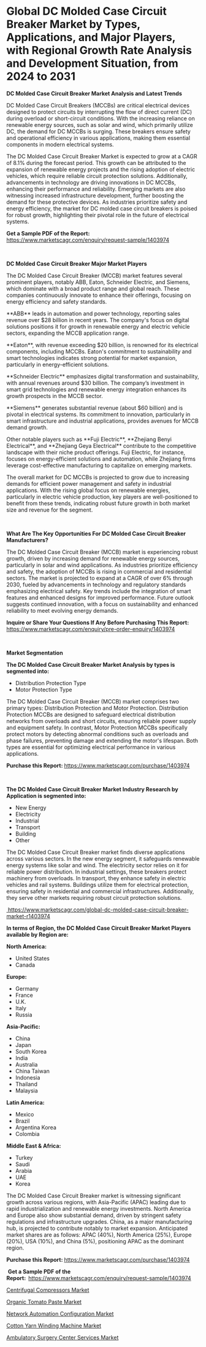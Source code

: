 <p><h1>Global DC Molded Case Circuit Breaker Market by Types, Applications, and Major Players, with Regional Growth Rate Analysis and Development Situation, from 2024 to 2031</h1></p><p><strong>DC Molded Case Circuit Breaker Market Analysis and Latest Trends</strong></p>
<p><p>DC Molded Case Circuit Breakers (MCCBs) are critical electrical devices designed to protect circuits by interrupting the flow of direct current (DC) during overload or short-circuit conditions. With the increasing reliance on renewable energy sources, such as solar and wind, which primarily utilize DC, the demand for DC MCCBs is surging. These breakers ensure safety and operational efficiency in various applications, making them essential components in modern electrical systems.</p><p>The DC Molded Case Circuit Breaker Market is expected to grow at a CAGR of 8.1% during the forecast period. This growth can be attributed to the expansion of renewable energy projects and the rising adoption of electric vehicles, which require reliable circuit protection solutions. Additionally, advancements in technology are driving innovations in DC MCCBs, enhancing their performance and reliability. Emerging markets are also witnessing increased infrastructure development, further boosting the demand for these protective devices. As industries prioritize safety and energy efficiency, the market for DC molded case circuit breakers is poised for robust growth, highlighting their pivotal role in the future of electrical systems.</p></p>
<p><strong>Get a Sample PDF of the Report:&nbsp;</strong> <a href="https://www.marketscagr.com/enquiry/request-sample/1403974?utm_campaign=1349&utm_medium=2&utm_source=Github&utm_content=ia&utm_term=23102024&utm_id=dc-molded-case-circuit-breaker">https://www.marketscagr.com/enquiry/request-sample/1403974</a></p>
<p>&nbsp;</p>
<p><strong>DC Molded Case Circuit Breaker Major Market Players</strong></p>
<p><p>The DC Molded Case Circuit Breaker (MCCB) market features several prominent players, notably ABB, Eaton, Schneider Electric, and Siemens, which dominate with a broad product range and global reach. These companies continuously innovate to enhance their offerings, focusing on energy efficiency and safety standards.</p><p>**ABB** leads in automation and power technology, reporting sales revenue over $28 billion in recent years. The company's focus on digital solutions positions it for growth in renewable energy and electric vehicle sectors, expanding the MCCB application range.</p><p>**Eaton**, with revenue exceeding $20 billion, is renowned for its electrical components, including MCCBs. Eaton's commitment to sustainability and smart technologies indicates strong potential for market expansion, particularly in energy-efficient solutions.</p><p>**Schneider Electric** emphasizes digital transformation and sustainability, with annual revenues around $30 billion. The company’s investment in smart grid technologies and renewable energy integration enhances its growth prospects in the MCCB sector.</p><p>**Siemens** generates substantial revenue (about $60 billion) and is pivotal in electrical systems. Its commitment to innovation, particularly in smart infrastructure and industrial applications, provides avenues for MCCB demand growth.</p><p>Other notable players such as **Fuji Electric**, **Zhejiang Benyi Electrical**, and **Zhejiang Geya Electrical** contribute to the competitive landscape with their niche product offerings. Fuji Electric, for instance, focuses on energy-efficient solutions and automation, while Zhejiang firms leverage cost-effective manufacturing to capitalize on emerging markets.</p><p>The overall market for DC MCCBs is projected to grow due to increasing demands for efficient power management and safety in industrial applications. With the rising global focus on renewable energies, particularly in electric vehicle production, key players are well-positioned to benefit from these trends, indicating robust future growth in both market size and revenue for the segment.</p></p>
<p>&nbsp;</p>
<p><strong>What Are The Key Opportunities For DC Molded Case Circuit Breaker Manufacturers?</strong></p>
<p><p>The DC Molded Case Circuit Breaker (MCCB) market is experiencing robust growth, driven by increasing demand for renewable energy sources, particularly in solar and wind applications. As industries prioritize efficiency and safety, the adoption of MCCBs is rising in commercial and residential sectors. The market is projected to expand at a CAGR of over 6% through 2030, fueled by advancements in technology and regulatory standards emphasizing electrical safety. Key trends include the integration of smart features and enhanced designs for improved performance. Future outlook suggests continued innovation, with a focus on sustainability and enhanced reliability to meet evolving energy demands.</p></p>
<p><strong>Inquire or Share Your Questions If Any Before Purchasing This Report:</strong> <a href="https://www.marketscagr.com/enquiry/pre-order-enquiry/1403974?utm_campaign=1349&utm_medium=2&utm_source=Github&utm_content=ia&utm_term=23102024&utm_id=dc-molded-case-circuit-breaker">https://www.marketscagr.com/enquiry/pre-order-enquiry/1403974</a></p>
<p>&nbsp;</p>
<p><strong>Market Segmentation</strong></p>
<p><strong>The DC Molded Case Circuit Breaker Market Analysis by types is segmented into:</strong></p>
<p><ul><li>Distribution Protection Type</li><li>Motor Protection Type</li></ul></p>
<p><p>The DC Molded Case Circuit Breaker (MCCB) market comprises two primary types: Distribution Protection and Motor Protection. Distribution Protection MCCBs are designed to safeguard electrical distribution networks from overloads and short circuits, ensuring reliable power supply and equipment safety. In contrast, Motor Protection MCCBs specifically protect motors by detecting abnormal conditions such as overloads and phase failures, preventing damage and extending the motor's lifespan. Both types are essential for optimizing electrical performance in various applications.</p></p>
<p><strong>Purchase this Report:&nbsp;</strong><a href="https://www.marketscagr.com/purchase/1403974?utm_campaign=1349&utm_medium=2&utm_source=Github&utm_content=ia&utm_term=23102024&utm_id=dc-molded-case-circuit-breaker">https://www.marketscagr.com/purchase/1403974</a></p>
<p>&nbsp;</p>
<p><strong>The DC Molded Case Circuit Breaker Market Industry Research by Application is segmented into:</strong></p>
<p><ul><li>New Energy</li><li>Electricity</li><li>Industrial</li><li>Transport</li><li>Building</li><li>Other</li></ul></p>
<p><p>The DC Molded Case Circuit Breaker market finds diverse applications across various sectors. In the new energy segment, it safeguards renewable energy systems like solar and wind. The electricity sector relies on it for reliable power distribution. In industrial settings, these breakers protect machinery from overloads. In transport, they enhance safety in electric vehicles and rail systems. Buildings utilize them for electrical protection, ensuring safety in residential and commercial infrastructures. Additionally, they serve other markets requiring robust circuit protection solutions.</p></p>
<p><a href="https://www.marketscagr.com/global-dc-molded-case-circuit-breaker-market-r1403974?utm_campaign=1349&utm_medium=2&utm_source=Github&utm_content=ia&utm_term=23102024&utm_id=dc-molded-case-circuit-breaker">&nbsp;https://www.marketscagr.com/global-dc-molded-case-circuit-breaker-market-r1403974</a></p>
<p><strong>In terms of Region, the DC Molded Case Circuit Breaker Market Players available by Region are:</strong></p>
<p>
    <p> <strong> North America: </strong>
        <ul>
            <li>United States</li>
            <li>Canada</li>
        </ul>
        </p> 
    <p> <strong> Europe: </strong>
        <ul>
            <li>Germany</li>
            <li>France</li>
            <li>U.K.</li>
            <li>Italy</li>
            <li>Russia</li>
        </ul>
        </p> 
    <p> <strong> Asia-Pacific: </strong>
        <ul>
            <li>China</li>
            <li>Japan</li>
            <li>South Korea</li>
            <li>India</li>
            <li>Australia</li>
            <li>China Taiwan</li>
            <li>Indonesia</li>
            <li>Thailand</li>
            <li>Malaysia</li>
        </ul>
        </p> 
    <p> <strong> Latin America: </strong>
        <ul>
            <li>Mexico</li>
            <li>Brazil</li>
            <li>Argentina Korea</li>
            <li>Colombia</li>
        </ul>
        </p> 
    <p> <strong> Middle East & Africa: </strong>
        <ul>
            <li>Turkey</li>
            <li>Saudi</li>
            <li>Arabia</li>
            <li>UAE</li>
            <li>Korea</li>
        </ul>
    </p>
    </p>
<p><p>The DC Molded Case Circuit Breaker market is witnessing significant growth across various regions, with Asia-Pacific (APAC) leading due to rapid industrialization and renewable energy investments. North America and Europe also show substantial demand, driven by stringent safety regulations and infrastructure upgrades. China, as a major manufacturing hub, is projected to contribute notably to market expansion. Anticipated market shares are as follows: APAC (40%), North America (25%), Europe (20%), USA (10%), and China (5%), positioning APAC as the dominant region.</p></p>
<p><strong>Purchase this Report: </strong><a href="https://www.marketscagr.com/purchase/1403974?utm_campaign=1349&utm_medium=2&utm_source=Github&utm_content=ia&utm_term=23102024&utm_id=dc-molded-case-circuit-breaker">https://www.marketscagr.com/purchase/1403974</a></p>
<p>&nbsp;<strong>Get a Sample PDF of the Report:&nbsp;&nbsp;</strong><a href="https://www.marketscagr.com/enquiry/request-sample/1403974?utm_campaign=1349&utm_medium=2&utm_source=Github&utm_content=ia&utm_term=23102024&utm_id=dc-molded-case-circuit-breaker">https://www.marketscagr.com/enquiry/request-sample/1403974</a></p>
<p><strong></strong></p>
<p><p><a href="https://issuu.com/reportprime-2/docs/centrifugal-compressors-market-size_cc23873265e26c?utm_campaign=1349&utm_medium=2&utm_source=Github&utm_content=ia&utm_term=23102024&utm_id=dc-molded-case-circuit-breaker">Centrifugal Compressors Market</a></p><p><a href="https://github.com/ashepherd82/Market-Research-Report-List-6/blob/main/organic-tomato-paste-market.md?utm_campaign=1349&utm_medium=2&utm_source=Github&utm_content=ia&utm_term=23102024&utm_id=dc-molded-case-circuit-breaker">Organic Tomato Paste Market</a></p><p><a href="https://www.linkedin.com/pulse/network-automation-configuration-market-size-growth-industry-v1m2f?utm_campaign=1349&utm_medium=2&utm_source=Github&utm_content=ia&utm_term=23102024&utm_id=dc-molded-case-circuit-breaker">Network Automation Configuration Market</a></p><p><a href="https://issuu.com/reportprime-2/docs/cotton-yarn-winding-machine-market-_bd50f506823797?utm_campaign=1349&utm_medium=2&utm_source=Github&utm_content=ia&utm_term=23102024&utm_id=dc-molded-case-circuit-breaker">Cotton Yarn Winding Machine Market</a></p><p><a href="https://www.linkedin.com/pulse/ambulatory-surgery-center-services-market-size-type-product-axlnf?utm_campaign=1349&utm_medium=2&utm_source=Github&utm_content=ia&utm_term=23102024&utm_id=dc-molded-case-circuit-breaker">Ambulatory Surgery Center Services Market</a></p></p>